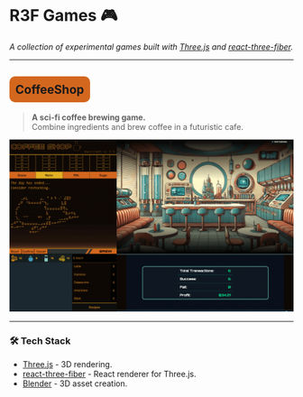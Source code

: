 # R3F Games 🎮

*A collection of experimental games built with [Three.js](https://threejs.org/) and [react-three-fiber](https://github.com/pmndrs/react-three-fiber).*

---

<div style="width:fit-content; background-color: #d3671e; border-radius: 10px">
<h2 style="height:25px; padding:.5em;"> CoffeeShop</h2>
</div>

> **A sci-fi coffee brewing game.**  
> Combine ingredients and brew coffee in a futuristic cafe.

<p align="center">
  <img src="/demo/img/coffeeshop.png" width="600" alt="Coffee Shop Demo">
</p>

---

### 🛠️ **Tech Stack**
- [Three.js](https://threejs.org/) - 3D rendering.
- [react-three-fiber](https://github.com/pmndrs/react-three-fiber) - React renderer for Three.js.
- [Blender](https://www.blender.org/) - 3D asset creation.
